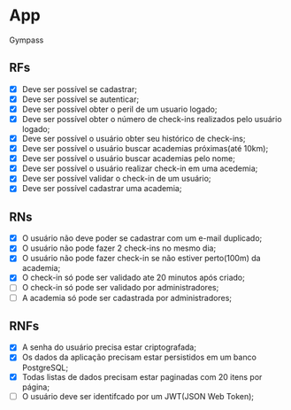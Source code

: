 # App

Gympass

## RFs

- [x] Deve ser possível se cadastrar;
- [x] Deve ser possível se autenticar;
- [x] Deve ser possível obter o peril de um usuario logado;
- [x] Deve ser possível obter o número de check-ins realizados pelo usuário logado;
- [x] Deve ser possível o usuário obter seu histórico de check-ins;
- [x] Deve ser possível o usuário buscar academias próximas(até 10km);
- [x] Deve ser possível o usuário buscar academias pelo nome;
- [x] Deve ser possível o usuário realizar check-in em uma acedemia;
- [x] Deve ser possível validar o check-in de um usuário;
- [x] Deve ser possível cadastrar uma academia;

## RNs

- [x] O usuário não deve poder se cadastrar com um e-mail duplicado;
- [x] O usuário não pode fazer 2 check-ins no mesmo dia;
- [x] O usuário não pode fazer check-in se não estiver perto(100m) da academia;
- [x] O check-in só pode ser validado ate 20 minutos após criado;
- [ ] O check-in só pode ser validado por administradores;
- [ ] A academia só pode ser cadastrada por administradores;

## RNFs

- [x] A senha do usuário precisa estar criptografada;
- [x] Os dados da aplicação precisam estar persistidos em um banco PostgreSQL;
- [x] Todas listas de dados precisam estar paginadas com 20 itens por página;
- [ ] O usuário deve ser identifcado por um JWT(JSON Web Token);